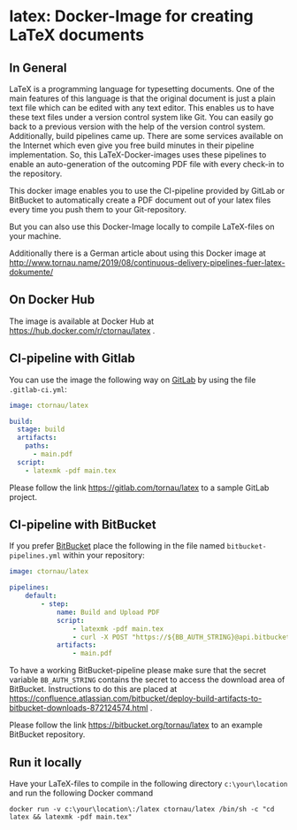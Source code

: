 # latex: Docker-Image for creating LaTeX documents

## In General

LaTeX is a programming language for typesetting documents. One of the main features of this language is that the original document is just a plain text file which can be edited with any text editor. This enables us to have these text files under a version control system like Git. You can easily go back to a previous version with the help of the version control system. Additionally, build pipelines came up. There are some services available on the Internet which even give you free build minutes in their pipeline implementation. So, this LaTeX-Docker-images uses these pipelines to enable an auto-generation of the outcoming PDF file with every check-in to the repository. 

This docker image enables you to use the CI-pipeline provided by GitLab or BitBucket to automatically create a PDF document out of your latex files every time you push them to your Git-repository. 

But you can also use this Docker-Image locally to compile LaTeX-files on your machine.

Additionally there is a German article about using this Docker image at http://www.tornau.name/2019/08/continuous-delivery-pipelines-fuer-latex-dokumente/

## On Docker Hub

The image is available at Docker Hub at https://hub.docker.com/r/ctornau/latex .

## CI-pipeline with Gitlab

You can use the image the following way on [GitLab](https://www.gitlab.com) by using the file ```.gitlab-ci.yml```:

```yaml
image: ctornau/latex

build:
  stage: build
  artifacts:
    paths:
      - main.pdf
  script:
    - latexmk -pdf main.tex
```

Please follow the link https://gitlab.com/tornau/latex to a sample GitLab project.

## CI-pipeline with BitBucket

If you prefer [BitBucket](https://bitbucket.org) place the following in the file named ```bitbucket-pipelines.yml``` within your repository:

```yaml
image: ctornau/latex

pipelines:
    default:
        - step:
            name: Build and Upload PDF
            script:
                - latexmk -pdf main.tex
                - curl -X POST "https://${BB_AUTH_STRING}@api.bitbucket.org/2.0/repositories/${BITBUCKET_REPO_OWNER}/${BITBUCKET_REPO_SLUG}/downloads" --form files=@"main.pdf"
            artifacts:
                - main.pdf
```

To have a working BitBucket-pipeline please make sure that the secret variable ```BB_AUTH_STRING``` contains the secret to access the download area of BitBucket. Instructions to do this are placed at https://confluence.atlassian.com/bitbucket/deploy-build-artifacts-to-bitbucket-downloads-872124574.html . 

Please follow the link https://bitbucket.org/tornau/latex to an example BitBucket repository.

## Run it locally

Have your LaTeX-files to compile in the following directory ```c:\your\location``` and run the following Docker command

```docker run -v c:\your\location\:/latex ctornau/latex /bin/sh -c "cd latex && latexmk -pdf main.tex"```


